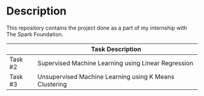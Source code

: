 # Description
This repository contains the project done as a part of my internship with The Spark Foundation. <br>

|     |Task Description|
|-----|-----------|
|Task #2|Supervised Machine Learning using Linear Regression|
|Task #3|Unsupervised Machine Learning using K Means Clustering|
